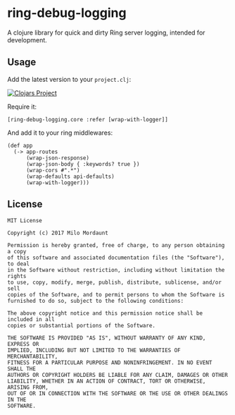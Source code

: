 # ring-debug-logging

A clojure library for quick and dirty Ring server logging, intended for development.


## Usage

Add the latest version to your `project.clj`:

[![Clojars Project](http://clojars.org/bananaoomarang/ring-debug-logging/latest-version.svg)](http://clojars.org/bananaoomarang/ring-debug-logging)

Require it:

```
[ring-debug-logging.core :refer [wrap-with-logger]]
```

And add it to your ring middlewares:

```
(def app
  (-> app-routes
      (wrap-json-response)
      (wrap-json-body { :keywords? true })
      (wrap-cors #".*")
      (wrap-defaults api-defaults)
      (wrap-with-logger)))
```

## License

```
MIT License

Copyright (c) 2017 Milo Mordaunt

Permission is hereby granted, free of charge, to any person obtaining a copy
of this software and associated documentation files (the "Software"), to deal
in the Software without restriction, including without limitation the rights
to use, copy, modify, merge, publish, distribute, sublicense, and/or sell
copies of the Software, and to permit persons to whom the Software is
furnished to do so, subject to the following conditions:

The above copyright notice and this permission notice shall be included in all
copies or substantial portions of the Software.

THE SOFTWARE IS PROVIDED "AS IS", WITHOUT WARRANTY OF ANY KIND, EXPRESS OR
IMPLIED, INCLUDING BUT NOT LIMITED TO THE WARRANTIES OF MERCHANTABILITY,
FITNESS FOR A PARTICULAR PURPOSE AND NONINFRINGEMENT. IN NO EVENT SHALL THE
AUTHORS OR COPYRIGHT HOLDERS BE LIABLE FOR ANY CLAIM, DAMAGES OR OTHER
LIABILITY, WHETHER IN AN ACTION OF CONTRACT, TORT OR OTHERWISE, ARISING FROM,
OUT OF OR IN CONNECTION WITH THE SOFTWARE OR THE USE OR OTHER DEALINGS IN THE
SOFTWARE.
```

